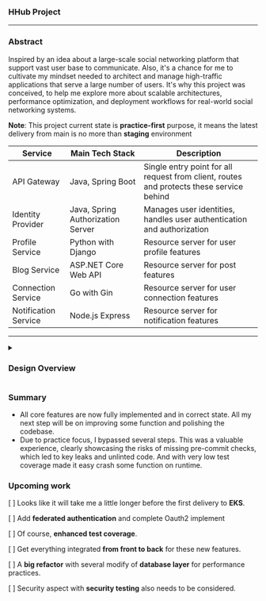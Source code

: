 <h3>HHub Project</h3>

---

<h3>Abstract </h3>

Inspired by an idea about a large-scale social networking platform that support vast user base to communicate. Also, it's a chance for me to cultivate my mindset needed to architect and manage high-traffic applications that serve a large number of users. It's why this project was conceived, to help me explore more about scalable architectures, performance optimization, and deployment workflows for real-world social networking systems.

**Note**: This project current state is **practice-first** purpose, it means the latest delivery from main is no more than **staging** environment

<!-- <div align="center" >
<img src="./docs/asserts/architect01.png" style="max-height:400px">
</div> -->

| Service              | Main Tech Stack                   | Description                                                                              |
| -------------------- | --------------------------------- | ---------------------------------------------------------------------------------------- |
| API Gateway          | Java, Spring Boot                 | Single entry point for all request from client, routes and protects these service behind |
| Identity Provider    | Java, Spring Authorization Server | Manages user identities, handles user authentication and authorization                   |
| Profile Service      | Python with Django                | Resource server for user profile features                                                |
| Blog Service         | ASP.NET Core Web API              | Resource server for post features                                                        |
| Connection Service   | Go with Gin                       | Resource server for user connection features                                             |
| Notification Service | Node.js Express                   | Resource server for notification features                                                |

---

<details>
<summary><h3>Design Overview</h3></summary>

**Identity Provider**:

At first, I've chosen **Keycloak** as a part of my social system as **Single Sign-On (SSO)** server but then for more control with the work flow in the code base I transition to implement one by **Authorization Server of Spring Projects**. For the frontend, I registered a external client that supported authorization mechanism by **Authorization Code Grant** (**PKCE**). And the internal client, for these services (also gateway) was set up as **Authorization Resource Server**. Early on, I just issued **JWT** token format for _access token_ and _refresh token_, so the _gateway_ and _downstream services_ simply fetch from `/.well-know` endpoint to verify _access token_.

Now my `auth-server` now successfully handling **Authorization Code (PKCE)**, **Client Credentials**, and **Password Grant** flows. The next steps involve migrating to **federated authentication** with Google/GitHub/.. accounts, adding some necessary modifications and frontend integration to fully realize OAuth2 features.

**API Gateway**:

Build base on **Spring Cloud Gateway**. It serves as the single entry point for all clients, routing and load-balancing requests to downstream services. On behalf of its protected services to play a role as **OAuth2 Client** before external request to secured resource and be a **Resource Server** to validate the attached access token from request header.

To improve resilience, Resilience4J was added for rate limiting and circuit breaking, ensuring that transient failures or traffic spikes don’t cascade across the system.

**Blog Service**:

Build base on **.NET Core Web API**, its feature relate to how user post a new and provide interested feed page for them. Post and commend records has stored **Mongo DB** by MongoDB Driver. 

Previously, I use one **post** entity for both data persistence (writes) and data retrieval (reads). I'm now separating the model corresponds with these flow into saved post item from write and **feed** item will be propagated for consumption by followers. This paves the way for an upcoming **CQRS** implementation and some database layer modifications to achieve performance optimization practices.

Refactoring the codebase toward a **Hexagonal Architecture** is a lower priority right now.

**Connection Service**:

Is written in **Go** using the **Gin** framework. It manages user relationships—friendships and follows—and persists data in MySQL via the **GORM ORM**. The project follows a standard Go project layout, with a few customizations. The main logic here is around sending/receiving friend requests and following/being followed. Now I has add **Redis** boost performance for fetching follower and following data. Kafka integration for real-time notifications on new requests will be added after some UI updates.

**Profile Service**:

Implemented using **Django REST Framework** and managed with **Poetry**, the Profile Service stores user profiles in **PostgreSQL**. Its modular project structure makes it easy to extend and maintain. Currently, I rely on Django’s built-in ORM for migration schema.


**Notification Service**:

Build base on **NodeJS Express**, consume **Kafka** notification topic and store message to **Mongo DB**, support for user to get their notification. Exposing endpoints for users to retrieve their notifications is the first approach I chosen. I'll soon add push-notification support and more advanced delivery guarantees.


**HH Community UI**

The UI is developed in **ReactJS**, incorporating key libraries: **MUI** for component styling, **Styled Components** for custom theming, **Axios** for HTTP requests, **Redux** for state management, and **React Router DOM** for client-side navigation. Perhaps I can cover fullstack, but I recognize that the UI side isn’t my absolute strongest suit. This UI project still have more improvement in the coming updates.

</details>

<h3>Summary</h3>

- All core features are now fully implemented and in correct state. All my next step will be on improving some function and polishing the codebase.
- Due to practice focus, I bypassed several steps. This was a valuable experience, clearly showcasing the risks of missing pre-commit checks, which led to key leaks and unlinted code. And with very low test coverage made it easy crash some function on runtime.

<h3>Upcoming work</h3>

[ ] Looks like it will take me a little longer before the first delivery to **EKS**.

[ ] Add **federated authentication** and complete Oauth2 implement 

[ ] Of course, **enhanced test coverage**.

[ ] Get everything integrated **from front to back** for these new features.

[ ] A **big refactor** with several modify of **database layer** for performance practices.

[ ] Security aspect with **security testing** also needs to be considered.
